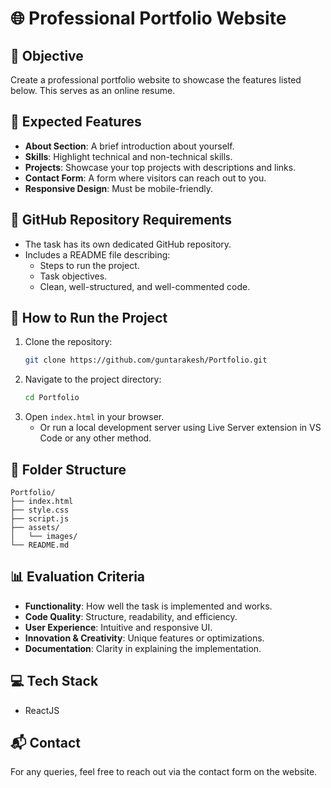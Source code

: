 
# 🌐 Professional Portfolio Website

## 🎯 Objective
Create a professional portfolio website to showcase the features listed below. This serves as an online resume.

## 🔧 Expected Features
- **About Section**: A brief introduction about yourself.
- **Skills**: Highlight technical and non-technical skills.
- **Projects**: Showcase your top projects with descriptions and links.
- **Contact Form**: A form where visitors can reach out to you.
- **Responsive Design**: Must be mobile-friendly.

## 📁 GitHub Repository Requirements
- The task has its own dedicated GitHub repository.
- Includes a README file describing:
  - Steps to run the project.
  - Task objectives.
  - Clean, well-structured, and well-commented code.

## 🚀 How to Run the Project
1. Clone the repository:
   ```bash
   git clone https://github.com/guntarakesh/Portfolio.git
   ```
2. Navigate to the project directory:
   ```bash
   cd Portfolio
   ```
3. Open `index.html` in your browser.
   - Or run a local development server using Live Server extension in VS Code or any other method.

## 📂 Folder Structure
```
Portfolio/
├── index.html
├── style.css
├── script.js
├── assets/
│   └── images/
└── README.md
```

## 📊 Evaluation Criteria
- **Functionality**: How well the task is implemented and works.
- **Code Quality**: Structure, readability, and efficiency.
- **User Experience**: Intuitive and responsive UI.
- **Innovation & Creativity**: Unique features or optimizations.
- **Documentation**: Clarity in explaining the implementation.

## 💻 Tech Stack
- ReactJS

## 📬 Contact
For any queries, feel free to reach out via the contact form on the website.
